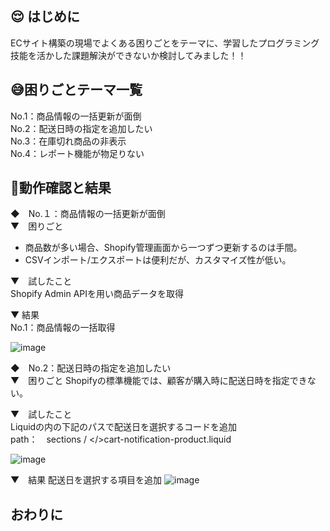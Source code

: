 ## :relieved: はじめに  
ECサイト構築の現場でよくある困りごとをテーマに、学習したプログラミング技能を活かした課題解決ができないか検討してみました！！  

## 😅困りごとテーマ一覧  
No.1：商品情報の一括更新が面倒  
No.2：配送日時の指定を追加したい  
No.3：在庫切れ商品の非表示  
No.4：レポート機能が物足りない  

## 💪動作確認と結果  
◆　No.１：商品情報の一括更新が面倒  
▼　困りごと  
  - 商品数が多い場合、Shopify管理画面から一つずつ更新するのは手間。  
  - CSVインポート/エクスポートは便利だが、カスタマイズ性が低い。  

▼　試したこと  
Shopify Admin APIを用い商品データを取得  

▼ 結果  
No.1：商品情報の一括取得  

![image](https://github.com/user-attachments/assets/60eac71e-6ae6-4fac-ac3d-c6dafc420550)

◆　No.2：配送日時の指定を追加したい  
▼　困りごと 
Shopifyの標準機能では、顧客が購入時に配送日時を指定できない。  

▼　試したこと  
Liquidの内の下記のパスで配送日を選択するコードを追加    
path：　sections / </>cart-notification-product.liquid  

![image](https://github.com/user-attachments/assets/8517556c-1840-4319-bee4-ec40a886dca6)


▼　結果
配送日を選択する項目を追加
![image](https://github.com/user-attachments/assets/d5797e7e-8a59-4900-94e6-3db0727ccac0)



## おわりに
